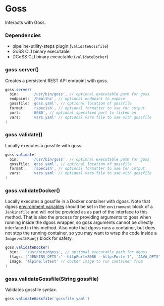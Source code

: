 # Goss

Interacts with Goss.

### Dependencies

- pipeline-utility-steps plugin (`validateGossfile`)
- GoSS CLI binary executable
- DGoSS CLI binary exeuctable (`validateDocker`)

### goss.server()
Creates a persistent REST API endpoint with goss.

```groovy
goss.server(
  bin:      '/usr/bin/goss', // optional executable path for goss
  endpoint: '/healthz', // optional endpoint to expose
  gossfile: 'goss.yaml', // optional location of gossfile
  format:   'rspecish', // optional formatter to use for output
  port:     '8080', // optional specified port to listen on
  vars:     'vars.yaml' // optional vars file to use with gossfile
)
```

### goss.validate()
Locally executes a gossfile with goss.

```groovy
goss.validate(
  bin:      '/usr/bin/goss', // optional executable path for goss
  gossfile: 'goss.yaml', // optional location of gossfile
  format:   'rspecish', // optional formatter to use for output
  vars:     'vars.yaml' // optional vars file to use with gossfile
)
```

### goss.validateDocker()
Locally executes a gossfile in a Docker container with dgoss.
Note that dgoss [environment variables](https://github.com/aelsabbahy/goss/tree/master/extras/dgoss#environment-vars-and-defaults) should be set in the `environment` block of a `Jenkinsfile` and will not be provided as as part of the interface to this method. That is also the process for providing arguments to goss when running inside the dgoss wrapper, so goss arguments cannot be directly interfaced in this method. Also note that dgoss runs a container, but does not stop the running container, so you may want to wrap the code inside a `Image.withRun{}` block for safety.

```groovy
goss.validateDocker(
  bin:   '/usr/bin/dgoss', // optional executable path for dgoss
  flags: ['JENKINS_OPTS':'--httpPort=8080 --httpsPort=-1', 'JAVA_OPTS':'-Xmx1048m'], // optional flags for container run
  image: 'alpine:latest' // docker image to run container from
)
```

### goss.validateGossfile(String gossfile)
Validates gossfile syntax.

```groovy
goss.validateGossfile('gossfile.yaml')
```
